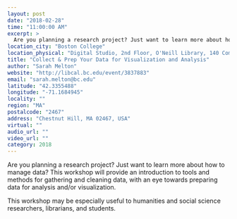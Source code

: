 ```yaml
---
layout: post
date: "2018-02-28"
time: "11:00:00 AM"
excerpt: >
  Are you planning a research project? Just want to learn more about how to manage data? This workshop will provide an introduction to tools ...
location_city: "Boston College"
location_physical: "Digital Studio, 2nd Floor, O'Neill Library, 140 Commonwealth Avenue, Chestnut Hill, MA 02467"
title: "Collect & Prep Your Data for Visualization and Analysis"
author: "Sarah Melton"
website: "http://libcal.bc.edu/event/3837883"
email: "sarah.melton@bc.edu"
latitude: "42.3355488"
longitude: "-71.1684945"
locality: ""
region: "MA"
postalcode: "2467"
address: "Chestnut Hill, MA 02467, USA"
virtual: ""
audio_url: ""
video_url: ""
category: 2018
---
```


Are you planning a research project? Just want to learn more about how to manage data? This workshop will provide an introduction to tools and methods for gathering and cleaning data, with an eye towards preparing data for analysis and/or visualization.

This workshop may be especially useful to humanities and social science researchers, librarians, and students.
